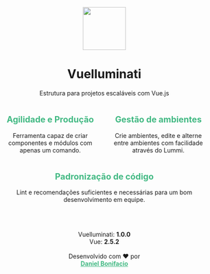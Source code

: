 <style>
  .link {
    color: #42b983!important;
  }
  .space {
    height: 50px;
  }
  .center {
    text-align: center;
  }
  .green {
    color: #42b983!important;
    font-size: 1.4em!important;
  }
  .row {
    display: flex;
    flex-wrap: wrap;
    padding: 0 -15px;
  }
  .col {
    width: 100%;
    flex-grow: 1;
    padding: 0 10px;
  }
  @media screen and (min-width: 768px) {
    .col {
      width: 33.3333%;
    }
  }
</style>
<div style="text-align: center;">
  <img src="/assets/logo.svg" width="100"/>
  <h1>Vuelluminati</h1>
  <p>Estrutura para projetos escaláveis com Vue.js</p>
</div>

<div class="row">
  <div class="col center">
    <h2 class="green">Agilidade e Produção</h2>
    <p>
      Ferramenta capaz de criar componentes e módulos com apenas um comando.
    </p>
  </div>
  <div class="col center">
    <h2 class="green">Gestão de ambientes</h2>
    <p>
      Crie ambientes, edite e alterne entre ambientes com facilidade através do Lummi.
    </p>
  </div>
  <div class="col center">
    <h2 class="green">Padronização de código</h2>
    <p>
      Lint e recomendações suficientes e necessárias para um bom desenvolvimento em equipe.
    </p>
  </div>
</div>

<div class="space"></div>

<div class="row center">
  <div class="col">
    Vuelluminati: <strong>1.0.0</strong> <br>
    Vue: <strong>2.5.2</strong>
    <br>
    <br>
    Desenvolvido com ❤ por
    <br>
    <strong><a
      class="link"
      href="https://fb.com/danielbnfc"
      >Daniel Bonifacio</a></strong>
  </div>
</div>
